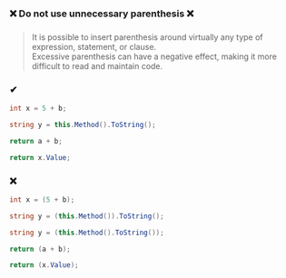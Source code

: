 ### ❌ Do not use unnecessary parenthesis ❌
###

> It is possible to insert parenthesis around virtually any type of expression, statement, or clause.  
> Excessive parenthesis can have a negative effect, making it more difficult to read and maintain code.

### ✔
``` csharp
int x = 5 + b;
```
``` csharp
string y = this.Method().ToString();
```
``` csharp
return a + b;
```
``` csharp
return x.Value;
```

### ❌
``` csharp
int x = (5 + b);
```
``` csharp
string y = (this.Method()).ToString();
```
``` csharp
string y = (this.Method().ToString());
```
``` csharp
return (a + b);
```
``` csharp
return (x.Value);
```
